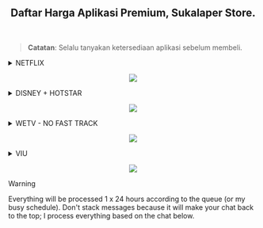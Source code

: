 <!--
    Jualan di GitHub? Kenapa enggak~
-->

<h2 align=center>
  Daftar Harga Aplikasi Premium, Sukalaper Store.
</h2>
<br>

> **Catatan**: Selalu tanyakan ketersediaan aplikasi sebelum membeli.

<!-- NETFLIX -->
<details>
<summary>NETFLIX</summary>
  <details>
    <summary>Sharing 1P2U</summary>   
    
  * 1 Hari, Rp.4.500
  * 3 Hari, Rp.6.000
  * 1 Minggu, Rp.11.000
  * 2 Minggu, Rp.15.000
  * 1 Bulan, Rp.20.000
  * 2 Bulan, Rp.32.000 (_renewal_)
  * 3 Bulan, Rp.47.000 (_renewal_) 
  </details>
  <details>
    <summary>Sharing 1P1U</summary>

  * 1 Hari, Rp.5.000
  * 1 Minggu, Rp.15.000
  * 1 Bulan, Rp.29.000
  * 2 Bulan, Rp.55.000 (_renewal_)
  * 3 Bulan, Rp.80.000 (_renewal_)
  </details>
</details>

<p align="center"><img src="https://raw.githubusercontent.com/catppuccin/catppuccin/main/assets/footers/gray0_ctp_on_line.svg?sanitize=true" /></p>

 <!-- DISNEY + HOTSTAR -->
<details> 
<summary>DISNEY + HOTSTAR</summary>
  <details> 
    <summary>Sharing Plan</summary>
    
  * 1 Hari 2 pengguna, Rp.10.000
  * 7 Hari 2 pengguna, Rp.21.000
  * 1 Bulan 6 pengguna, Rp.35.000
  * 1 Bulan 3 pengguna, Rp.58.000
  </details>
</details>

<p align="center"><img src="https://raw.githubusercontent.com/catppuccin/catppuccin/main/assets/footers/gray0_ctp_on_line.svg?sanitize=true" /></p>
  
<!-- WETV --> 
<details> 
<summary>WETV - NO FAST TRACK</summary>
  <details>
    <summary>Sharing</summary>

  * 1 Hari, Rp.5.500
  * 1 Minggu, Rp.10.000
  * 1 Bulan, Rp.12.000
  * 1 Tahun, Rp.14.500
  </details>
  <details>
    <summary>Private </summary>

  * 1 Bulan, Rp.34.000
  </details>
</details>

<p align="center"><img src="https://raw.githubusercontent.com/catppuccin/catppuccin/main/assets/footers/gray0_ctp_on_line.svg?sanitize=true" /></p>

<!-- VIU --> 
<details>
<summary>VIU</summary>
  <details>
    <summary>Private Anti Limit</summary>
    
  * 1 Bulan, Rp.9.000
  * 2 Bulan, Rp.12.000
  * 3 Bulan, Rp.15.000
  * 1 Tahun, Rp. 25.000 (_renewal_ 2x)
  </details>
</details>

<p align="center"><img src="https://raw.githubusercontent.com/catppuccin/catppuccin/main/assets/footers/gray0_ctp_on_line.svg?sanitize=true" /></p>

<!-- BSTATION -->


> [!WARNING]  
> Everything will be processed 1 x 24 hours according to the queue (or my busy schedule). Don't stack messages because it will make your chat back to the top; I process everything based on the chat below.
